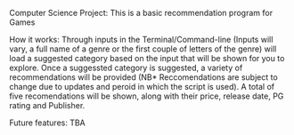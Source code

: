 Computer Science Project:
    This is a basic recommendation program for Games

How it works:
    Through inputs in the Terminal/Command-line (Inputs will vary, a full name of a genre or the first couple of letters of the genre) will load a suggested category based on the input that will be shown for you to explore. Once a suggessted category is suggested, a variety of recommendations will be provided (NB* Reccomendations are subject to change due to updates and peroid in which the script is used). A total of five recomendations will be shown, along with their price, release date, PG rating and Publisher.

Future features:
    TBA